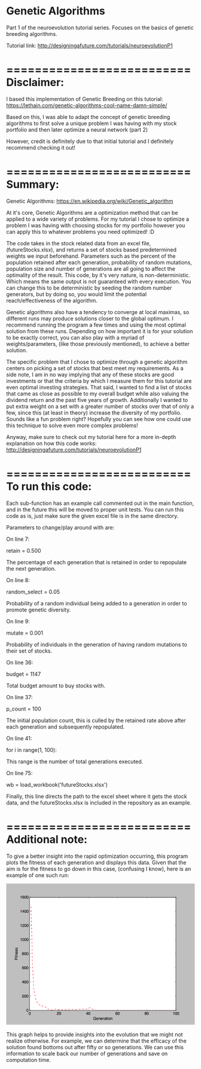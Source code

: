 # Genetic Algorithms
Part 1 of the neuroevolution tutorial series. Focuses on the basics of genetic breeding algorithms.

Tutorial link: 
http://designingafuture.com/tutorials/neuroevolutionP1

==========================
Disclaimer:
==========================
I based this implementation of Genetic Breeding on this tutorial: 
https://lethain.com/genetic-algorithms-cool-name-damn-simple/ 

Based on this, I was able to adapt the concept of genetic breeding algorithms to first solve a unique problem I was having with my stock portfolio and then later optimize a neural network (part 2)

However, credit is definitely due to that initial tutorial and I definitely recommend checking it out!

==========================
Summary:
==========================

Genetic Algorithms:
https://en.wikipedia.org/wiki/Genetic_algorithm

At it's core, Genetic Algorithms are a optimization method that can be applied to a wide variety of problems. For my tutorial I chose to optimize a problem I was having with choosing stocks for my portfolio however you can apply this to whatever problems you need optimized! :D

The code takes in the stock related data from an excel file, (futureStocks.xlsx), and returns a set of stocks based predetermined weights we input beforehand. Parameters such as the percent of the population retained after each generation, probability of random mutations, population size and number of generations are all going to affect the optimality of the result. This code, by it's very nature, is non-deterministic. Which means the same output is not guaranteed with every execution. You can change this to be deterministic by seeding the random number generators, but by doing so, you would limit the potential reach/effectiveness of the algorithm.

 Genetic algorithms also have a tendency to converge at local maximas, so different runs may produce solutions closer to the global optimum. I recommend running the program a few times and using the most optimal solution from these runs. Depending on how important it is for your solution to be exactly correct, you can also play with a myriad of weights/parameters, (like those previously mentioned), to achieve a better solution.

 The specific problem that I chose to optimize through a genetic algorithm centers on picking a set of stocks that best meet my requirements. As a side note, I am in no way implying that any of these stocks are good investments or that the criteria by which I measure them for this tutorial are even optimal investing strategies. That said, I wanted to find a list of stocks that came as close as possible to my overall budget while also valuing the dividend return and the past five years of growth. Additionally I wanted to put extra weight on a set with a greater number of stocks over that of only a few, since this (at least in theory) increase the diversity of my portfolio. Sounds like a fun problem right? Hopefully you can see how one could use this technique to solve even more complex problems!

 Anyway, make sure to check out my tutorial here for a more in-depth explanation on how this code works:
 http://designingafuture.com/tutorials/neuroevolutionP1

==========================
To run this code:
==========================

Each sub-function has an example call commented out in the main function, and in the future this will be moved to proper unit tests. You can run this code as is, just make sure the given excel file is in the same directory. 


Parameters to change/play around with are:

On line 7:

retain = 0.500

The percentage of each generation that is retained in order to repopulate the next generation.


On line 8:

random_select = 0.05

Probability of a random individual being added to a generation in order to promote genetic diversity. 


On line 9:

mutate = 0.001

Probability of individuals in the generation of having random mutations to their set of stocks.


On line 36:

budget = 1147

Total budget amount to buy stocks with.


On line 37:

p_count = 100

The initial population count, this is culled by the retained rate above after each generation and subsequently repopulated.


On line 41:

for i in range(1, 100):

This range is the number of total generations executed.


On line 75:

wb = load_workbook('futureStocks.xlsx')

Finally, this line directs the path to the excel sheet where it gets the stock data, and the futureStocks.xlsx is included in the repository as an example. 

==========================
Additional note:
==========================
To give a better insight into the rapid optimization occurring, this program plots the fitness of each generation and displays this data. Given that the aim is for the fitness to go down in this case, (confusing I know), here is an example of one such run:

![](./Graph.png?raw=true "Graph of average fitness across generations")


This graph helps to provide insights into the evolution that we might not realize otherwise. For example, we can determine that the efficacy of the solution found bottoms out after fifty or so generations. We can use this information to scale back our number of generations and save on computation time.











